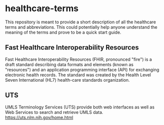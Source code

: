 # healthcare-terms
This repository is meant to provide a short description of all the healthcare terms and abbreviations. This could potentially help anyone understand the meaning of the terms and prove to be a quick start guide.

## Fast Healthcare Interoperability Resources
Fast Healthcare Interoperability Resources (FHIR, pronounced "fire") is a draft standard describing data formats and elements (known as "resources") and an application programming interface (API) for exchanging electronic health records. The standard was created by the Health Level Seven International (HL7) health-care standards organization.

## UTS
UMLS Terminology Services (UTS) provide both web interfaces as well as Web Services to search and retrieve UMLS data.
https://uts.nlm.nih.gov/home.html
